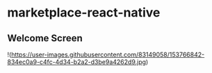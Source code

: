 # marketplace-react-native
## Welcome Screen
!(https://user-images.githubusercontent.com/83149058/153766842-834ec0a9-c4fc-4d34-b2a2-d3be9a4262d9.jpg)
